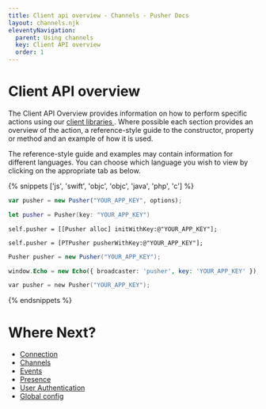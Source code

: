 ```yaml
---
title: Client api overview - Channels - Pusher Docs
layout: channels.njk
eleventyNavigation:
  parent: Using channels
  key: Client API overview
  order: 1
---
```


# Client API overview

The Client API Overview provides information on how to perform specific actions using our [ client libraries ](/docs/channels/channels_libraries/libraries) . Where possible each section provides an overview of the action, a reference-style guide to the constructor, property or method and an example of how it is used.

The reference-style guide and examples may contain information for different languages. You can choose which language you wish to view by clicking on the appropriate tab as below.

{% snippets ['js', 'swift', 'objc', 'objc', 'java', 'php', 'c'] %}

```js
var pusher = new Pusher("YOUR_APP_KEY", options);
```

```swift
let pusher = Pusher(key: "YOUR_APP_KEY")
```

```objc
self.pusher = [[Pusher alloc] initWithKey:@"YOUR_APP_KEY"];
```

```objc
self.pusher = [PTPusher pusherWithKey:@"YOUR_APP_KEY"];
```

```java
Pusher pusher = new Pusher("YOUR_APP_KEY");
```

```php
window.Echo = new Echo({ broadcaster: 'pusher', key: 'YOUR_APP_KEY' });
```

```c
var pusher = new Pusher("YOUR_APP_KEY");
```

{% endsnippets %}

# Where Next?

- [Connection](/docs/channels/using_channels/connection)
- [Channels](/docs/channels/using_channels/channels)
- [Events](/docs/channels/using_channels/events)
- [Presence](/docs/channels/using_channels/presence-channels)
- [User Authentication](/docs/channels/using_channels/authorized-connections)
- [Global config](/docs/channels/using_channels/global-config)
